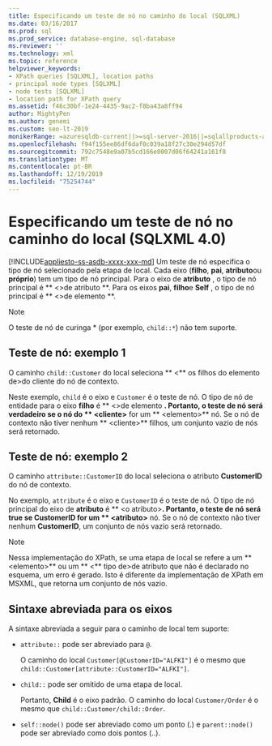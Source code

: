 ```yaml
---
title: Especificando um teste de nó no caminho do local (SQLXML)
ms.date: 03/16/2017
ms.prod: sql
ms.prod_service: database-engine, sql-database
ms.reviewer: ''
ms.technology: xml
ms.topic: reference
helpviewer_keywords:
- XPath queries [SQLXML], location paths
- principal node types [SQLXML]
- node tests [SQLXML]
- location path for XPath query
ms.assetid: f46c30bf-1e24-4435-9ac2-f8ba43a8ff94
author: MightyPen
ms.author: genemi
ms.custom: seo-lt-2019
monikerRange: =azuresqldb-current||>=sql-server-2016||=sqlallproducts-allversions||>=sql-server-linux-2017||=azuresqldb-mi-current
ms.openlocfilehash: f94f155ee86df6daf0c039a18f27c30e294d57df
ms.sourcegitcommit: 792c7548e9a07b5cd166e0007d06f64241a161f8
ms.translationtype: MT
ms.contentlocale: pt-BR
ms.lasthandoff: 12/19/2019
ms.locfileid: "75254744"
---
```

# <a name="specifying-a-node-test-in-the-location-path-sqlxml-40"></a>Especificando um teste de nó no caminho do local (SQLXML 4.0)
[!INCLUDE[appliesto-ss-asdb-xxxx-xxx-md](../../../includes/appliesto-ss-asdb-xxxx-xxx-md.md)]
  Um teste de nó especifica o tipo de nó selecionado pela etapa de local. Cada eixo (**filho**, **pai**, **atributo**ou **próprio**) tem um tipo de nó principal. Para o eixo de **atributo** , o tipo de nó principal é ** \<>de atributo **. Para os eixos **pai**, **filho**e **Self** , o tipo de nó principal é ** \<>de elemento **.  
  
> [!NOTE]  
>  O teste de nó de curinga * (por exemplo, `child::*`) não tem suporte.  
  
## <a name="node-test-example-1"></a>Teste de nó: exemplo 1  
 O caminho `child::Customer` do local seleciona ** \<** os filhos do elemento de>do cliente do nó de contexto.  
  
 Neste exemplo, `child` é o eixo e `Customer` é o teste de nó. O tipo de nó de entidade para o eixo **filho** é ** \<>de elemento **. Portanto, o teste de nó será verdadeiro se o nó do ** \<cliente>** for um ** \<elemento>** nó. Se o nó de contexto não tiver nenhum ** \<cliente>** filhos, um conjunto vazio de nós será retornado.  
  
## <a name="node-test-example-2"></a>Teste de nó: exemplo 2  
 O caminho `attribute::CustomerID` do local seleciona o atributo **CustomerID** do nó de contexto.  
  
 No exemplo, `attribute` é o eixo e `CustomerID` é o teste de nó. O tipo de nó principal do eixo de **atributo** é ** \<o atributo>**. Portanto, o teste de nó será true se **CustomerID** for um ** \<atributo>** nó. Se o nó de contexto não tiver nenhum **CustomerID**, um conjunto de nós vazio será retornado.  
  
> [!NOTE]  
>  Nessa implementação do XPath, se uma etapa de local se refere a um ** \<elemento>** ou um ** \<** tipo de>de atributo que não é declarado no esquema, um erro é gerado. Isto é diferente da implementação de XPath em MSXML, que retorna um conjunto de nós vazio.  
  
## <a name="abbreviated-syntax-for-the-axes"></a>Sintaxe abreviada para os eixos  
 A sintaxe abreviada a seguir para o caminho de local tem suporte:  
  
-   
  `attribute::` pode ser abreviado para `@`.  
  
     O caminho do local `Customer[@CustomerID="ALFKI"]` é o mesmo que `child::Customer[attribute::CustomerID="ALFKI"]`.  
  
-   
  `child::` pode ser omitido de uma etapa de local.  
  
     Portanto, **Child** é o eixo padrão. O caminho do local `Customer/Order` é o mesmo que `child::Customer/child::Order`.  
  
-   
  `self::node()` pode ser abreviado como um ponto (.) e `parent::node()` pode ser abreviado como dois pontos (..).  
  
  
